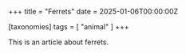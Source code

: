 +++
title = "Ferrets"
date = 2025-01-06T00:00:00Z

[taxonomies]
tags = [ "animal" ]
+++

This is an article about ferrets.
